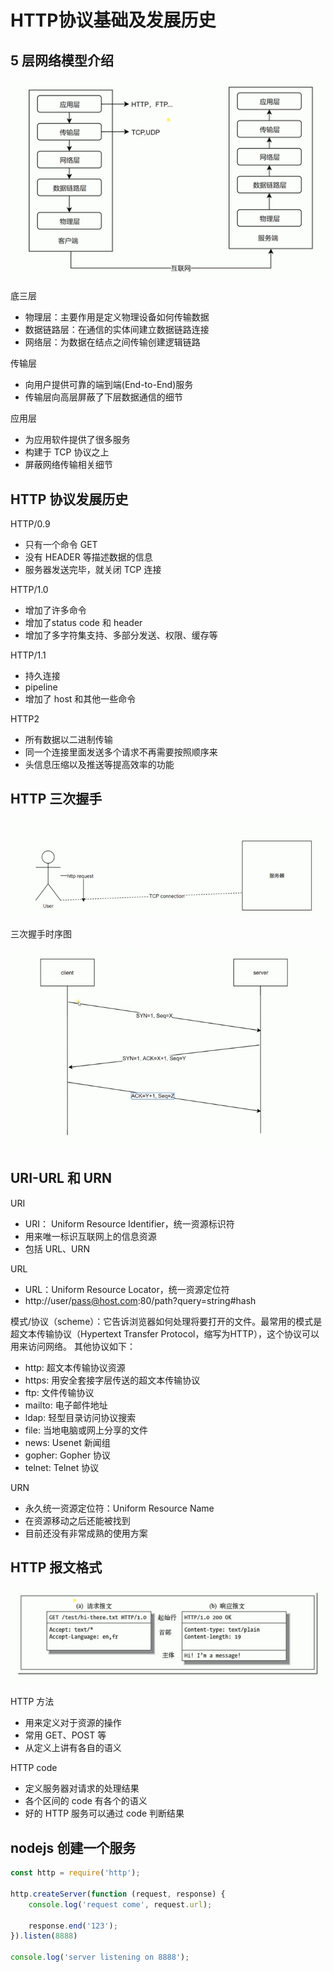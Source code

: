 # HTTP协议基础及发展历史

## 5 层网络模型介绍

![5-http](./img/5-http.png)

底三层
- 物理层：主要作用是定义物理设备如何传输数据
- 数据链路层：在通信的实体间建立数据链路连接
- 网络层：为数据在结点之间传输创建逻辑链路

传输层
- 向用户提供可靠的端到端(End-to-End)服务
- 传输层向高层屏蔽了下层数据通信的细节

应用层
- 为应用软件提供了很多服务
- 构建于 TCP 协议之上
- 屏蔽网络传输相关细节

## HTTP 协议发展历史

HTTP/0.9
- 只有一个命令 GET
- 没有 HEADER 等描述数据的信息
- 服务器发送完毕，就关闭 TCP 连接

HTTP/1.0
- 增加了许多命令
- 增加了status code 和 header
- 增加了多字符集支持、多部分发送、权限、缓存等

HTTP/1.1
- 持久连接
- pipeline
- 增加了 host 和其他一些命令

HTTP2
- 所有数据以二进制传输
- 同一个连接里面发送多个请求不再需要按照顺序来
- 头信息压缩以及推送等提高效率的功能

## HTTP 三次握手

![tcp-conne](./img/tcp-conne.png)

三次握手时序图

![client-server](./img/client-server.png)

## URI-URL 和 URN

URI
- URI： Uniform Resource Identifier，统一资源标识符
- 用来唯一标识互联网上的信息资源
- 包括 URL、URN

URL
- URL：Uniform Resource Locator，统一资源定位符
- http://user/pass@host.com:80/path?query=string#hash

模式/协议（scheme）：它告诉浏览器如何处理将要打开的文件。最常用的模式是超文本传输协议（Hypertext Transfer Protocol，缩写为HTTP），这个协议可以用来访问网络。 其他协议如下：
- http: 超文本传输协议资源
- https: 用安全套接字层传送的超文本传输协议
- ftp: 文件传输协议
- mailto: 电子邮件地址
- ldap: 轻型目录访问协议搜索
- file: 当地电脑或网上分享的文件
- news: Usenet 新闻组
- gopher: Gopher 协议
- telnet: Telnet 协议

URN
- 永久统一资源定位符：Uniform Resource Name
- 在资源移动之后还能被找到
- 目前还没有非常成熟的使用方案

## HTTP 报文格式

![baowen](./img/baowen.png)

HTTP 方法
- 用来定义对于资源的操作
- 常用 GET、POST 等
- 从定义上讲有各自的语义

HTTP code
- 定义服务器对请求的处理结果
- 各个区间的 code 有各个的语义
- 好的 HTTP 服务可以通过 code 判断结果

## nodejs 创建一个服务

```js
const http = require('http');

http.createServer(function (request, response) {
    console.log('request come', request.url);

    response.end('123');
}).listen(8888)

console.log('server listening on 8888');
```
